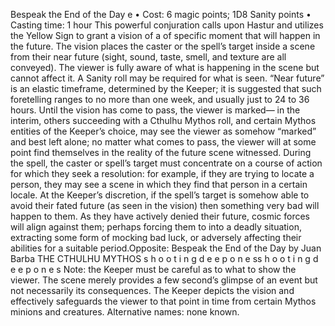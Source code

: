 Bespeak the End of the Day e
• Cost: 6 magic points; 1D8 Sanity points
• Casting time: 1 hour
This powerful conjuration calls upon Hastur and utilizes 
the Yellow Sign to grant a vision of a of specific moment 
that will happen in the future. The vision places the caster 
or the spell’s target inside a scene from their near future 
(sight, sound, taste, smell, and texture are all conveyed). 
The viewer is fully aware of what is happening in the scene 
but cannot affect it. A Sanity roll may be required for what 
is seen. “Near future” is an elastic timeframe, determined by 
the Keeper; it is suggested that such foretelling ranges to 
no more than one week, and usually just to 24 to 36 hours.
Until the vision has come to pass, the viewer is marked—
in the interim, others succeeding with a Cthulhu Mythos 
roll, and certain Mythos entities of the Keeper’s choice, 
may see the viewer as somehow “marked” and best left 
alone; no matter what comes to pass, the viewer will at 
some point find themselves in the reality of the future 
scene witnessed.
During the spell, the caster or spell’s target must 
concentrate on a course of action for which they seek a 
resolution: for example, if they are trying to locate a person, 
they may see a scene in which they find that person in a 
certain locale. 
At the Keeper’s discretion, if the spell’s target is 
somehow able to avoid their fated future (as seen in the 
vision) then something very bad will happen to them. As 
they have actively denied their future, cosmic forces will 
align against them; perhaps forcing them to into a deadly 
situation, extracting some form of mocking bad luck, or 
adversely affecting their abilities for a suitable period.Opposite: Bespeak the End of the Day by Juan Barba
THE CTHULHU MYTHOS
s 
h 
o 
o 
t 
i 
n 
g 
d 
e e 
p 
o 
n 
e 
ss 
h 
o 
o 
t 
i 
n 
g 
d 
e e 
p 
o 
n 
e 
s
Note: the Keeper must be careful as to what to show the 
viewer. The scene merely provides a few second’s glimpse of 
an event but not necessarily its consequences. The Keeper depicts 
the vision and effectively safeguards the viewer to that point 
in time from certain Mythos minions and creatures.
Alternative names: none known.

